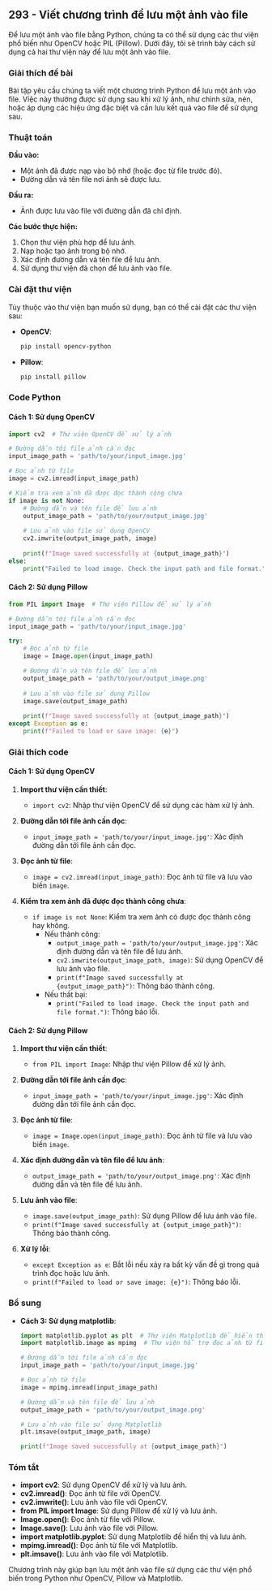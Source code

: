## 293 - Viết chương trình để lưu một ảnh vào file

Để lưu một ảnh vào file bằng Python, chúng ta có thể sử dụng các thư viện phổ biến như OpenCV hoặc PIL (Pillow). Dưới đây, tôi sẽ trình bày cách sử dụng cả hai thư viện này để lưu một ảnh vào file.

### Giải thích đề bài

Bài tập yêu cầu chúng ta viết một chương trình Python để lưu một ảnh vào file. Việc này thường được sử dụng sau khi xử lý ảnh, như chỉnh sửa, nén, hoặc áp dụng các hiệu ứng đặc biệt và cần lưu kết quả vào file để sử dụng sau.

### Thuật toán

**Đầu vào:**
- Một ảnh đã được nạp vào bộ nhớ (hoặc đọc từ file trước đó).
- Đường dẫn và tên file nơi ảnh sẽ được lưu.

**Đầu ra:**
- Ảnh được lưu vào file với đường dẫn đã chỉ định.

**Các bước thực hiện:**
1. Chọn thư viện phù hợp để lưu ảnh.
2. Nạp hoặc tạo ảnh trong bộ nhớ.
3. Xác định đường dẫn và tên file để lưu ảnh.
4. Sử dụng thư viện đã chọn để lưu ảnh vào file.

### Cài đặt thư viện

Tùy thuộc vào thư viện bạn muốn sử dụng, bạn có thể cài đặt các thư viện sau:

- **OpenCV**:
  ```bash
  pip install opencv-python
  ```
- **Pillow**:
  ```bash
  pip install pillow
  ```

### Code Python

#### Cách 1: Sử dụng OpenCV

```python
import cv2  # Thư viện OpenCV để xử lý ảnh

# Đường dẫn tới file ảnh cần đọc
input_image_path = 'path/to/your/input_image.jpg'

# Đọc ảnh từ file
image = cv2.imread(input_image_path)

# Kiểm tra xem ảnh đã được đọc thành công chưa
if image is not None:
    # Đường dẫn và tên file để lưu ảnh
    output_image_path = 'path/to/your/output_image.jpg'
    
    # Lưu ảnh vào file sử dụng OpenCV
    cv2.imwrite(output_image_path, image)
    
    print(f"Image saved successfully at {output_image_path}")
else:
    print("Failed to load image. Check the input path and file format.")
```

#### Cách 2: Sử dụng Pillow

```python
from PIL import Image  # Thư viện Pillow để xử lý ảnh

# Đường dẫn tới file ảnh cần đọc
input_image_path = 'path/to/your/input_image.jpg'

try:
    # Đọc ảnh từ file
    image = Image.open(input_image_path)

    # Đường dẫn và tên file để lưu ảnh
    output_image_path = 'path/to/your/output_image.png'
    
    # Lưu ảnh vào file sử dụng Pillow
    image.save(output_image_path)
    
    print(f"Image saved successfully at {output_image_path}")
except Exception as e:
    print(f"Failed to load or save image: {e}")
```

### Giải thích code

#### Cách 1: Sử dụng OpenCV

1. **Import thư viện cần thiết**:
   - `import cv2`: Nhập thư viện OpenCV để sử dụng các hàm xử lý ảnh.

2. **Đường dẫn tới file ảnh cần đọc**:
   - `input_image_path = 'path/to/your/input_image.jpg'`: Xác định đường dẫn tới file ảnh cần đọc.

3. **Đọc ảnh từ file**:
   - `image = cv2.imread(input_image_path)`: Đọc ảnh từ file và lưu vào biến `image`.

4. **Kiểm tra xem ảnh đã được đọc thành công chưa**:
   - `if image is not None`: Kiểm tra xem ảnh có được đọc thành công hay không.
     - Nếu thành công:
       - `output_image_path = 'path/to/your/output_image.jpg'`: Xác định đường dẫn và tên file để lưu ảnh.
       - `cv2.imwrite(output_image_path, image)`: Sử dụng OpenCV để lưu ảnh vào file.
       - `print(f"Image saved successfully at {output_image_path}")`: Thông báo thành công.
     - Nếu thất bại:
       - `print("Failed to load image. Check the input path and file format.")`: Thông báo lỗi.

#### Cách 2: Sử dụng Pillow

1. **Import thư viện cần thiết**:
   - `from PIL import Image`: Nhập thư viện Pillow để xử lý ảnh.

2. **Đường dẫn tới file ảnh cần đọc**:
   - `input_image_path = 'path/to/your/input_image.jpg'`: Xác định đường dẫn tới file ảnh cần đọc.

3. **Đọc ảnh từ file**:
   - `image = Image.open(input_image_path)`: Đọc ảnh từ file và lưu vào biến `image`.

4. **Xác định đường dẫn và tên file để lưu ảnh**:
   - `output_image_path = 'path/to/your/output_image.png'`: Xác định đường dẫn và tên file để lưu ảnh.

5. **Lưu ảnh vào file**:
   - `image.save(output_image_path)`: Sử dụng Pillow để lưu ảnh vào file.
   - `print(f"Image saved successfully at {output_image_path}")`: Thông báo thành công.

6. **Xử lý lỗi**:
   - `except Exception as e`: Bắt lỗi nếu xảy ra bất kỳ vấn đề gì trong quá trình đọc hoặc lưu ảnh.
   - `print(f"Failed to load or save image: {e}")`: Thông báo lỗi.

### Bổ sung

- **Cách 3: Sử dụng matplotlib**:
  ```python
  import matplotlib.pyplot as plt  # Thư viện Matplotlib để hiển thị và lưu ảnh
  import matplotlib.image as mpimg  # Thư viện hỗ trợ đọc ảnh từ file

  # Đường dẫn tới file ảnh cần đọc
  input_image_path = 'path/to/your/input_image.jpg'

  # Đọc ảnh từ file
  image = mpimg.imread(input_image_path)

  # Đường dẫn và tên file để lưu ảnh
  output_image_path = 'path/to/your/output_image.png'

  # Lưu ảnh vào file sử dụng Matplotlib
  plt.imsave(output_image_path, image)

  print(f"Image saved successfully at {output_image_path}")
  ```

### Tóm tắt

- **import cv2**: Sử dụng OpenCV để xử lý và lưu ảnh.
- **cv2.imread()**: Đọc ảnh từ file với OpenCV.
- **cv2.imwrite()**: Lưu ảnh vào file với OpenCV.
- **from PIL import Image**: Sử dụng Pillow để xử lý và lưu ảnh.
- **Image.open()**: Đọc ảnh từ file với Pillow.
- **Image.save()**: Lưu ảnh vào file với Pillow.
- **import matplotlib.pyplot**: Sử dụng Matplotlib để hiển thị và lưu ảnh.
- **mpimg.imread()**: Đọc ảnh từ file với Matplotlib.
- **plt.imsave()**: Lưu ảnh vào file với Matplotlib.

Chương trình này giúp bạn lưu một ảnh vào file sử dụng các thư viện phổ biến trong Python như OpenCV, Pillow và Matplotlib.